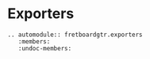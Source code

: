 # Exporters


```{eval-rst}
.. automodule:: fretboardgtr.exporters
   :members:
   :undoc-members:

```
